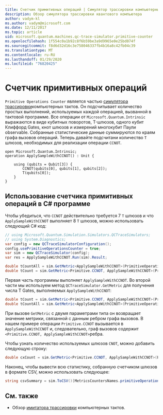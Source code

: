```yaml
---
title: Счетчик примитивных операций | Симулятор трассировки компьютерных тактов | Документация Майкрософт
description: Обзор симулятора трассировки квантового компьютера
author: vadym-kl
ms.author: vadym@microsoft.com
ms.date: 12/11/2017
ms.topic: article
uid: microsoft.quantum.machines.qc-trace-simulator.primitive-counter
ms.openlocfilehash: 1f554c0a1b92c8f6b59be3a9d9965e0e25bd074f
ms.sourcegitcommit: f8d6d32d16c3e758046337fb4b16a8c42fb04c39
ms.translationtype: MT
ms.contentlocale: ru-RU
ms.lasthandoff: 01/29/2020
ms.locfileid: "76820425"
---
```

# <a name="primitive-operations-counter"></a>Счетчик примитивных операций  

`Primitive Operations Counter` является частью [симулятора трассировки](xref:microsoft.quantum.machines.qc-trace-simulator.intro)компьютерных тактов. Он подсчитывает количество простых выполнений, используемых каждой операцией, вызванной в тактовой программе. Все операции от `Microsoft.Quantum.Intrinsic` выражаются в виде кубитных поворотов, T-шлюзов, одного кубит Клиффорд Gates, кнот шлюзов и измерений многокубит Паули observable. Собранные статистические данные суммируются по краям графа вызовов операций. Теперь давайте подсчитани количество `T` шлюзов, необходимых для реализации операции `CCNOT`. 

```qsharp
open Microsoft.Quantum.Intrinsic;
operation ApplySampleWithCCNOT() : Unit {

    using (qubits = Qubit[3]) {
        CCNOT(qubits[0], qubits[1], qubits[2]);
        T(qubits[0]);
    } 
}
```

## <a name="using-the-primitive-operations-counter-within-a-c-program"></a>Использование счетчика примитивных операций в C# программе

Чтобы убедиться, что `CCNOT` действительно требуется 7 `T` шлюзов и что `ApplySampleWithCCNOT` выполняет 8 `T` шлюзов, можно использовать следующий C# код:

```csharp 
// using Microsoft.Quantum.Simulation.Simulators.QCTraceSimulators;
// using System.Diagnostics;
var config = new QCTraceSimulatorConfiguration();
config.usePrimitiveOperationsCounter = true;
var sim = new QCTraceSimulator(config);
var res = ApplySampleWithCCNOT.Run(sim).Result;

double tCountAll = sim.GetMetric<ApplySampleWithCCNOT>(PrimitiveOperationsGroupsNames.T);
double tCount = sim.GetMetric<Primitive.CCNOT, ApplySampleWithCCNOT>(PrimitiveOperationsGroupsNames.T);
```

Первая часть программы выполняет `ApplySampleWithCCNOT`. Во второй части мы используем метод `QCTraceSimulator.GetMetric` для получения числа T Gates, выполняемых `ApplySampleWithCCNOT`: 

```csharp
double tCount = sim.GetMetric<Primitive.CCNOT, ApplySampleWithCCNOT>(PrimitiveOperationsGroupsNames.T);
double tCountAll = sim.GetMetric<ApplySampleWithCCNOT>(PrimitiveOperationsGroupsNames.T);
```

При вызове `GetMetric` с двумя параметрами типа он возвращает значение метрики, связанной с данным ребром графа вызовов. В нашем примере операции `Primitive.CCNOT` вызывается в `ApplySampleWithCCNOT` и, следовательно, граф вызовов содержит `<Primitive.CCNOT, ApplySampleWithCCNOT>`ребра. 

Чтобы узнать количество используемых шлюзов `CNOT`, можно добавить следующую строку:
```csharp
double cxCount = sim.GetMetric<Primitive.CCNOT, ApplySampleWithCCNOT>(PrimitiveOperationsGroupsNames.CX);
```

Наконец, чтобы вывести всю статистику, собранную счетчиком шлюзов в формате CSV, можно использовать следующее:
```csharp
string csvSummary = sim.ToCSV()[MetricsCountersNames.primitiveOperationsCounter];
```

## <a name="see-also"></a>См. также ##

- Обзор [имитатора трассировки](xref:microsoft.quantum.machines.qc-trace-simulator.intro) компьютерных тактов.
